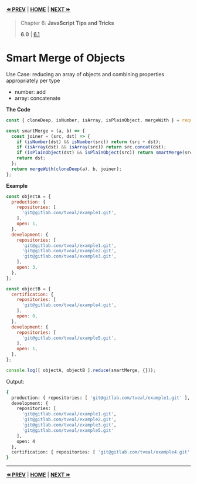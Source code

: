 **[⏪ PREV](./132c8852-2584-4e6b-a68b-7d5674d598f1.md)** | **[HOME](./index.md)** | **[NEXT ⏩](./3be79bb7-d905-4e88-9f35-3b6505c638ab.md)**

> Chapter 6: **JavaScript Tips and Tricks**
>
> **6.0** |
[6.1](./3be79bb7-d905-4e88-9f35-3b6505c638ab.md)


# Smart Merge of Objects

Use Case: reducing an array of objects and combining properties appropriately
per type
- number: add
- array: concatenate

**The Code**
```js
const { cloneDeep, isNumber, isArray, isPlainObject, mergeWith } = require('lodash');

const smartMerge = (a, b) => {
  const joiner = (src, dst) => {
    if (isNumber(dst) && isNumber(src)) return (src + dst);
    if (isArray(dst) && isArray(src)) return src.concat(dst);
    if (isPlainObject(dst) && isPlainObject(src)) return smartMerge(src, dst);
    return dst;
  };
  return mergeWith(cloneDeep(a), b, joiner);
};
```

**Example**

```js
const objectA = {
  production: {
    repositories: [
      'git@gitlab.com/tveal/example1.git',
    ],
    open: 1,
  },
  development: {
    repositories: [
      'git@gitlab.com/tveal/example1.git',
      'git@gitlab.com/tveal/example2.git',
      'git@gitlab.com/tveal/example3.git',
    ],
    open: 3,
  },
};

const objectB = {
  certification: {
    repositories: [
      'git@gitlab.com/tveal/example4.git',
    ],
    open: 0,
  },
  development: {
    repositories: [
      'git@gitlab.com/tveal/example5.git',
    ],
    open: 1,
  },
};

console.log([ objectA, objectB ].reduce(smartMerge, {}));
```

Output:

```bash
{
  production: { repositories: [ 'git@gitlab.com/tveal/example1.git' ], open: 1 },
  development: {
    repositories: [
      'git@gitlab.com/tveal/example1.git',
      'git@gitlab.com/tveal/example2.git',
      'git@gitlab.com/tveal/example3.git',
      'git@gitlab.com/tveal/example5.git'
    ],
    open: 4
  },
  certification: { repositories: [ 'git@gitlab.com/tveal/example4.git' ], open: 0 }
}
```


---

**[⏪ PREV](./132c8852-2584-4e6b-a68b-7d5674d598f1.md)** | **[HOME](./index.md)** | **[NEXT ⏩](./3be79bb7-d905-4e88-9f35-3b6505c638ab.md)**

